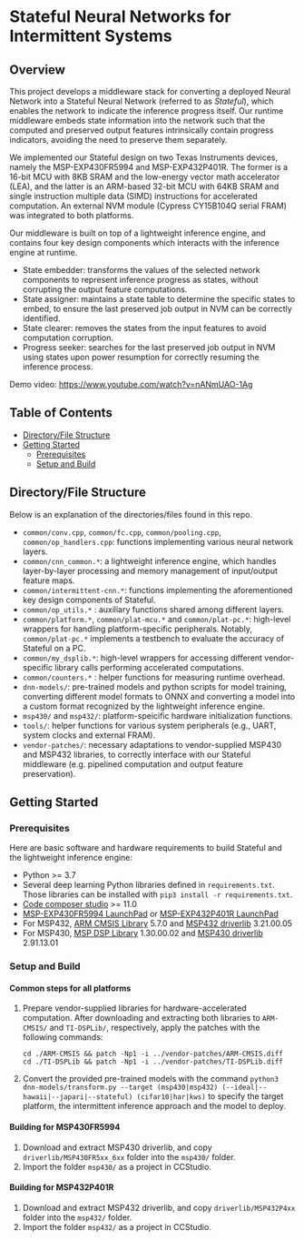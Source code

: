 # Stateful Neural Networks for Intermittent Systems

<!-- ABOUT THE PROJECT -->
## Overview

This project develops a middleware stack for converting a deployed Neural Network into a Stateful Neural Network (referred to as *Stateful*), which enables the network to indicate the inference progress itself. Our runtime middleware embeds state information into the network such that the computed and preserved output features intrinsically contain progress indicators, avoiding the need to preserve them separately.

We implemented our Stateful design on two Texas Instruments devices, namely the MSP-EXP430FR5994 and MSP-EXP432P401R. The former is a 16-bit MCU with 8KB SRAM and the low-energy vector math accelerator (LEA), and the latter is an ARM-based 32-bit MCU with 64KB SRAM and single instruction multiple data (SIMD) instructions for accelerated computation. An external NVM module (Cypress CY15B104Q serial FRAM) was integrated to both platforms.

Our middleware is built on top of a lightweight inference engine, and contains four key design components which interacts with the inference engine at runtime.


* State embedder: transforms the values of the selected network components to represent inference progress as states, without corrupting the output feature computations.
* State assigner: maintains a state table to determine the specific states to embed, to ensure the last preserved job output in NVM can be correctly identified.
* State clearer: removes the states from the input features to avoid computation corruption.
* Progress seeker: searches for the last preserved job output in NVM using states upon power resumption for correctly resuming the inference process.


<!-- For more technical details, please refer to our paper **TODO**. -->

Demo video: https://www.youtube.com/watch?v=nANmUAO-1Ag

<!-- TABLE OF CONTENTS -->
## Table of Contents

* [Directory/File Structure](#directory/file-structure)
* [Getting Started](#getting-started)
  * [Prerequisites](#prerequisites)
  * [Setup and Build](#setup-and-build)

## Directory/File Structure

Below is an explanation of the directories/files found in this repo.

* `common/conv.cpp`, `common/fc.cpp`, `common/pooling.cpp`, `common/op_handlers.cpp`: functions implementing various neural network layers.
* `common/cnn_common.*`: a lightweight inference engine, which handles layer-by-layer processing and memory management of input/output feature maps.
* `common/intermittent-cnn.*`: functions implementing the aforementioned key design components of Stateful.
* `common/op_utils.*` : auxiliary functions shared among different layers.
* `common/platform.*`, `common/plat-mcu.*` and `common/plat-pc.*`: high-level wrappers for handling platform-specific peripherals. Notably, `common/plat-pc.*` implements a testbench to evaluate the accuracy of Stateful on a PC.
* `common/my_dsplib.*`: high-level wrappers for accessing different vendor-specific library calls performing accelerated computations.
* `common/counters.*` : helper functions for measuring runtime overhead.
* `dnn-models/`: pre-trained models and python scripts for model training, converting different model formats to ONNX and converting a model into a custom format recognized by the lightweight inference engine.
* `msp430/` and `msp432/`: platform-speicific hardware initialization functions.
* `tools/`: helper functions for various system peripherals (e.g., UART, system clocks and external FRAM).
* `vendor-patches/`: necessary adaptations to vendor-supplied MSP430 and MSP432 libraries, to correctly interface with our Stateful middleware (e.g. pipelined computation and output feature preservation).

## Getting Started

### Prerequisites

Here are basic software and hardware requirements to build Stateful and the lightweight inference engine:

* Python >= 3.7
* Several deep learning Python libraries defined in `requirements.txt`. Those libraries can be installed with `pip3 install -r requirements.txt`.
* [Code composer studio](https://www.ti.com/tool/CCSTUDIO) >= 11.0
* [MSP-EXP430FR5994 LaunchPad](https://www.ti.com/tool/MSP-EXP430FR5994) or [MSP-EXP432P401R LaunchPad](https://www.ti.com/tool/MSP-EXP432P401R)
* For MSP432, [ARM CMSIS Library](https://github.com/ARM-software/CMSIS_5/) 5.7.0 and [MSP432 driverlib](https://www.ti.com/tool/MSPDRIVERLIB) 3.21.00.05
* For MSP430, [MSP DSP Library](https://www.ti.com/tool/MSP-DSPLIB) 1.30.00.02 and [MSP430 driverlib](https://www.ti.com/tool/MSPDRIVERLIB) 2.91.13.01

### Setup and Build

#### Common steps for all platforms

1. Prepare vendor-supplied libraries for hardware-accelerated computation. After downloading and extracting both libraries to `ARM-CMSIS/` and `TI-DSPLib/`, respectively, apply the patches with the following commands:
    ```
    cd ./ARM-CMSIS && patch -Np1 -i ../vendor-patches/ARM-CMSIS.diff
    cd ./TI-DSPLib && patch -Np1 -i ../vendor-patches/TI-DSPLib.diff
    ```
1. Convert the provided pre-trained models with the command `python3 dnn-models/transform.py --target (msp430|msp432) (--ideal|--hawaii|--japari|--stateful) (cifar10|har|kws)` to specify the target platform, the intermittent inference approach and the model to deploy.

#### Building for MSP430FR5994

1. Download and extract MSP430 driverlib, and copy `driverlib/MSP430FR5xx_6xx` folder into the `msp430/` folder.
1. Import the folder `msp430/` as a project in CCStudio.

#### Building for MSP432P401R

1. Download and extract MSP432 driverlib, and copy `driverlib/MSP432P4xx` folder into the `msp432/` folder.
1. Import the folder `msp432/` as a project in CCStudio.
